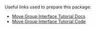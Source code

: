 Useful links used to prepare this package:

- [Move Group Interface Tutorial Docs](http://docs.ros.org/kinetic/api/moveit_tutorials/html/doc/move_group_interface/move_group_interface_tutorial.html)
- [Move Group Interface Tutorial Code](https://github.com/ros-planning/moveit_tutorials/blob/kinetic-devel/doc/move_group_interface/src/move_group_interface_tutorial.cpp#L153)


